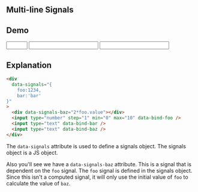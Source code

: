 ## Multi-line Signals

## Demo

<div data-signals="{
    foo:1234,
    bar:'bar'
}">
    <div data-signals-baz="2*foo.value"></div>
    <input
        type="number"
        step="1"
        min="0"
        max="10"
        data-bind-foo
        class="input input-bordered"
    />
    <input
        type="text"
        data-bind-bar
        class="input input-bordered"
    />
    <input
        type="text"
        data-bind-baz
        class="input input-bordered"
    />
</div>

## Explanation

```html
<div
  data-signals="{
    foo:1234,
    bar:'bar'
}"
>
  <div data-signals-baz="2*foo.value"></div>
  <input type="number" step="1" min="0" max="10" data-bind-foo />
  <input type="text" data-bind-bar />
  <input type="text" data-bind-baz />
</div>
```

The `data-signals` attribute is used to define a signals object. The signals object is a JS object.

Also you'll see we have a `data-signals-baz` attribute. This is a signal that is dependent on the `foo` signal. The `foo` signal is defined in the signals object.  Since this isn't a computed signal, it will only use the initial value of `foo` to calculate the value of `baz`.
